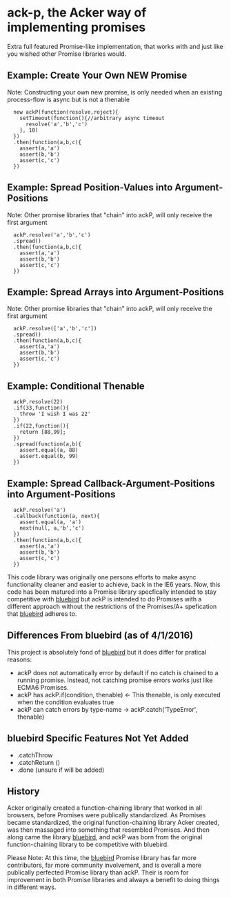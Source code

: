 # ack-p, the Acker way of implementing promises
Extra full featured Promise-like implementation, that works with and just like you wished other Promise libraries would.

## Example: Create Your Own NEW Promise
Note: Constructing your own new promise, is only needed when an existing process-flow is async but is not a thenable
```
  new ackP(function(resolve,reject){
    setTimeout(function(){//arbitrary async timeout
      resolve('a','b','c')
    }, 10)
  })
  .then(function(a,b,c){
    assert(a,'a')
    assert(b,'b')
    assert(c,'c')
  })
```

## Example: Spread Position-Values into Argument-Positions
Note: Other promise libraries that "chain" into ackP, will only receive the first argument
```
  ackP.resolve('a','b','c')
  .spread()
  .then(function(a,b,c){
    assert(a,'a')
    assert(b,'b')
    assert(c,'c')
  })
```

## Example: Spread Arrays into Argument-Positions
Note: Other promise libraries that "chain" into ackP, will only receive the first argument
```
  ackP.resolve(['a','b','c'])
  .spread()
  .then(function(a,b,c){
    assert(a,'a')
    assert(b,'b')
    assert(c,'c')
  })
```

## Example: Conditional Thenable
```
  ackP.resolve(22)
  .if(33,function(){
    throw 'I wish I was 22'
  })
  .if(22,function(){
    return [88,99];
  })
  .spread(function(a,b){
    assert.equal(a, 88)
    assert.equal(b, 99)
  })
```

## Example: Spread Callback-Argument-Positions into Argument-Positions
```
  ackP.resolve('a')
  .callback(function(a, next){
    assert.equal(a, 'a')
    next(null, a,'b','c')
  })
  .then(function(a,b,c){
    assert(a,'a')
    assert(b,'b')
    assert(c,'c')
  })
```

This code library was originally one persons efforts to make async functionality cleaner and easier to achieve, back in the IE6 years. Now, this code has been matured into a Promise library specfically intended to stay competitive with [bluebird](http://bluebirdjs.com) but ackP is intended to do Promises with a different approach without the restrictions of the Promises/A+ spefication that [bluebird](http://bluebirdjs.com) adheres to.


## Differences From bluebird (as of 4/1/2016)
This project is absolutely fond of [bluebird](http://bluebirdjs.com) but it does differ for pratical reasons:

- ackP does not automatically error by default if no catch is chained to a running promise. Instead, not catching promise errors works just like ECMA6 Promises.
- ackP has ackP.if(condition, thenable) <- This thenable, is only executed when the condition evaluates true
- ackP can catch errors by type-name -> ackP.catch('TypeError', thenable)

## bluebird Specific Features Not Yet Added
- .catchThrow
- .catchReturn ()
- .done (unsure if will be added)

## History
Acker originally created a function-chaining library that worked in all browsers, before Promises were publically standardized. As Promises became standardized, the original function-chaining library Acker created, was then massaged into something that resembled Promises. And then along came the library [bluebird](http://bluebirdjs.com), and ackP was born from the original function-chaining library to be competitive with bluebird.

Please Note:
At this time, the [bluebird](http://bluebirdjs.com) Promise library has far more contributors, far more community involvement, and is overall a more publically perfected Promise library than ackP. Their is room for improvement in both Promise libraries and always a benefit to doing things in different ways.